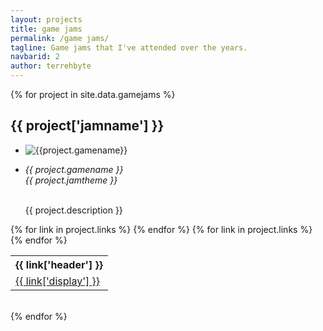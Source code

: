 ```yaml
---
layout: projects
title: game jams
permalink: /game jams/
tagline: Game jams that I've attended over the years.
navbarid: 2
author: terrehbyte
---
```


<div class="projects">
{% for project in site.data.gamejams %}
  <div style="overflow: hidden;">
    <h2>{{ project['jamname'] }}</h2>
    <!-- Showcase !-->
    <div class="project-showcase">
      <ul>
        <li>
          <div id="thumb">
            <img src="{{site.baseurl}}{{ project.imagepath }}" alt="{{project.gamename}}">
          </div>
        </li>
        <li>
          <div id="desc">
            <p>
              <em>{{ project.gamename }}</em>
              <br>
              <em>{{ project.jamtheme }}</em>
            </p>
            <p>
              <br>
              {{ project.description }}
            </p>
          </div>
        </li>
      </ul>
    </div>
    <!-- Table of Links !-->
    <table class="project-linktable">
      <tr>
        {% for link in project.links %}
        <th>{{ link['header'] }}</th>
        {% endfor %}
      </tr>
      <tr>
        {% for link in project.links %}
        <td><a href="{{ link['data'] }}">{{ link['display'] }}</a></td>
        {% endfor %}
      </tr>
    </table>
  </div>
  <br>
{% endfor %}
</div>